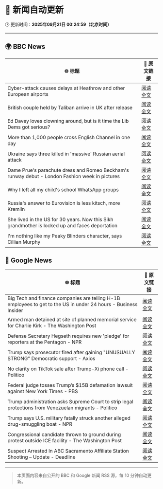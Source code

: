 # 🧠 新闻自动更新

🕒 更新时间：**2025年09月21日 00:24:59（北京时间）**

---

## 🌍 BBC News

| 🌐 标题 | 🔗 原文链接 |
|--------|-------------|
| Cyber-attack causes delays at Heathrow and other European airports | [阅读全文](https://www.bbc.com/news/articles/c3drpgv33pxo?at_medium=RSS&at_campaign=rss) |
| British couple held by Taliban arrive in UK after release | [阅读全文](https://www.bbc.com/news/articles/cly6ve2dg66o?at_medium=RSS&at_campaign=rss) |
| Ed Davey loves clowning around, but is it time the Lib Dems got serious? | [阅读全文](https://www.bbc.com/news/articles/c3e7ny8n44jo?at_medium=RSS&at_campaign=rss) |
| More than 1,000 people cross English Channel in one day | [阅读全文](https://www.bbc.com/news/articles/cdx20xenzgqo?at_medium=RSS&at_campaign=rss) |
| Ukraine says three killed in 'massive' Russian aerial attack | [阅读全文](https://www.bbc.com/news/articles/ce3253gxqvwo?at_medium=RSS&at_campaign=rss) |
| Dame Prue's parachute dress and Romeo Beckham's runway debut - London Fashion week in pictures | [阅读全文](https://www.bbc.com/news/articles/cd63n1wv8nlo?at_medium=RSS&at_campaign=rss) |
| Why I left all my child's school WhatsApp groups | [阅读全文](https://www.bbc.com/news/articles/ce9rxed9m5mo?at_medium=RSS&at_campaign=rss) |
| Russia's answer to Eurovision is less kitsch, more Kremlin | [阅读全文](https://www.bbc.com/news/articles/cre5vv0x31po?at_medium=RSS&at_campaign=rss) |
| She lived in the US for 30 years. Now this Sikh grandmother is locked up and faces deportation | [阅读全文](https://www.bbc.com/news/articles/ckgq63lgn7zo?at_medium=RSS&at_campaign=rss) |
| I'm nothing like my Peaky Blinders character, says Cillian Murphy | [阅读全文](https://www.bbc.com/news/articles/cm2zvwmen2jo?at_medium=RSS&at_campaign=rss) |

## 📰 Google News

| 🌐 标题 | 🔗 原文链接 |
|--------|-------------|
| Big Tech and finance companies are telling H-1B employees to get to the US in under 24 hours - Business Insider | [阅读全文](https://news.google.com/rss/articles/CBMilAFBVV95cUxPaG90d0JqSFhCdFZzbXprM0w2R09VQ0NPMWRnM2J3QnZ3ME96OUNrYVBPdlNGall0MlNxRnpoTXE2OU5RcGZpdkdvdkdHOTRnRWcwdVZCUjV4ODJqYlZWdi1mVXBHcDU4T2dOV1BGaVRqQU5zYWZKUTlOTURRNFgwQ3poTEM3UWZmVmM5RjdZZFI3aXBk?oc=5) |
| Armed man detained at site of planned memorial service for Charlie Kirk - The Washington Post | [阅读全文](https://news.google.com/rss/articles/CBMilwFBVV95cUxQOTRyV2FDbGtoaHhVejNRdWJfNGhFYUhrREs1aWZiaEFCekdaM2w3dlNSN1ZYMll6ak0xZzNhdklJLXVJb29iWHdiUFRoTERyeW9QSFoyMjVsOTFNVmJ4em1SbnZZU25GUWEwWGdTQ0FBM2ZMM1E4VENlSXVHQ0FRc18wek1yYVdPSUdqNW94Wm9oX1F2Um40?oc=5) |
| Defense Secretary Hegseth requires new 'pledge' for reporters at the Pentagon - NPR | [阅读全文](https://news.google.com/rss/articles/CBMiigFBVV95cUxOcTJIRHJTdFo0dUhkRnpxNFBSLVFLRHdOQXRqbzZ6STl5MGFCa3E3eHd3VnA2RFdrTHU0S25tTURMVHpVaTR2c2hrSm9jYkp3VlRJSzNheGY5aDlWcmhQNWtXOWQ0bllxZ0l3SDRmRkNsSW5EQXgyaWRvMlh2a1Vqd0V6OFdUNy1CNXc?oc=5) |
| Trump says prosecutor fired after gaining "UNUSUALLY STRONG" Democratic support - Axios | [阅读全文](https://news.google.com/rss/articles/CBMiiAFBVV95cUxOQnhQZU9JLVhCTGxiR3d1Z0NqV0FaMHhNUm85RDRUcUxNVk5OQi1TejZJTGVpazR1Y0ZINEgxOEQ1bWJOR1U3WXg3MXV2Z2ZBM1JpVXV4LWIwdmdqQ2ZOU1RNVXFxWmVjcEFPUW9GYmVOczZWdGZUWFpnM2pfX2VfWnNTT2lvSi10?oc=5) |
| No clarity on TikTok sale after Trump-Xi phone call - Politico | [阅读全文](https://news.google.com/rss/articles/CBMihwFBVV95cUxQMlJmX1JVc3NITndmSFE0dzN0LXJVa1g1bTl4aGZQeHFfcXBSRGtueXNTRFFYX2l6UHZ6RTJoWlkyUjZNa3ZQVU9GemgyUElYcGJpWXFnZ0JneU14NlYySzBsMU9CYnJ1U3loOWFXam91b2lwTFI4TDhaWlJuZWpkLVNjMHpmdW8?oc=5) |
| Federal judge tosses Trump’s $15B defamation lawsuit against New York Times - PBS | [阅读全文](https://news.google.com/rss/articles/CBMisAFBVV95cUxOQlpZMGJZQm9xbkdSRE9yMkV4eHNSRjlyTzR3VlBhblZFUHFRbHRDZWp1eHhRVlZzZklLeXJBSHFxSk00SzRTVVRtUmlwdWRSeUo4cENzc3pUanBMLWExdVVna1ZGczk3MnRMbmEtWVRxd2o3VFlFN3J2dkpQVmRMdzIzSWY3SV90blZIeEM4YW9kZ20ya1EyVlQ1R1I3OTljUmlTZUxuYW9EbEp3RHhwNQ?oc=5) |
| Trump administration asks Supreme Court to strip legal protections from Venezuelan migrants - Politico | [阅读全文](https://news.google.com/rss/articles/CBMi2AFBVV95cUxOS0RCTmNUVmIzRk5wMno1ZWpXMWNxMEIxX0JObXNiRkFfS1JoUm93RWp1dEZ5UGppLUtaYWxpaUNCeXVIWnZ3cGczR05rcGg4Z0dNd0kwUGZ0RkxEWVhxaThRR3FmZUF4YzRFOHhxUlVoUERvVnBBcDlTVVoxVGw5aXFaTHVLUHg3THhfSG1JYmNRZ1VGbWtRNkk3OUZlZWhSVUM1bEZmc0YwYmhvUzB0cmZxdEE1eXV5SjM1T3g0U3ZtejBKa01lQ0M4dzBwVnZka0lELS1tRWg?oc=5) |
| Trump says U.S. military fatally struck another alleged drug-smuggling boat - NPR | [阅读全文](https://news.google.com/rss/articles/CBMijwFBVV95cUxOOHRBc1AzSG9NcE5hV2lCMXBFdU5UNHVmOUpRS0doajdYRnpGRGtKcWRKWERKSlV0dVlFaThxNmFBRklYdDBfZ1djeEExYm90TFlOQ2V1cV8xSjJKSGdUaGtrR1JwUXoyY19YTFhzc1NIY2E5WndJMVA5ZjJLNi1MRWpUajJhTmxSUDFTazE5MA?oc=5) |
| Congressional candidate thrown to ground during protest outside ICE facility - The Washington Post | [阅读全文](https://news.google.com/rss/articles/CBMikAFBVV95cUxOTzJLY2RGcElkc2lLRDRmS1A2MV9kdjFfR0dwYmRtRW1zTGt5MC1aRElTemhpOWFTLTJYX2xHNmxucnVvZnBncG16RDhPdWFQUV8xYkNYc2ljZUhTc2U4S0ttdmRfdVB5RlZGUlNnMUVSZE1kUUlaY3p0SG9kYkh0Z3F5Nm93cWFwLWtYWW1Sc0U?oc=5) |
| Suspect Arrested In ABC Sacramento Affiliate Station Shooting – Update - Deadline | [阅读全文](https://news.google.com/rss/articles/CBMilAFBVV95cUxQaFN5OXV6UlJWRGhTV09WMWpITHhkRE5HZ2VWT0IydXJ4cWYtbE9fejljV0Z1NjJQYXNKVl8wMi0wem8yODVxdFU1RHF1ODBBdVFYLUVBY1BpRF9QcmhpakhLaWlqQ2VBeTBCYTN0amdYLWktemU4TmpOdzAzR0F6cmFCSGt5TnUzdExjbExTZEhlVzQz?oc=5) |

---
> 本页面内容来自公开的 BBC 和 Google 新闻 RSS 源，每 10 分钟自动更新。